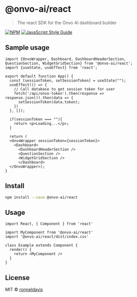 # @onvo-ai/react

> The react SDK for the Onvo AI dashboard builder

[![NPM](https://img.shields.io/npm/v/@onvo-ai/react.svg)](https://www.npmjs.com/package/@onvo-ai/react) [![JavaScript Style Guide](https://img.shields.io/badge/code_style-standard-brightgreen.svg)](https://standardjs.com)

## Sample usage

```JSX
import {OnvoWrapper, Dashboard, DashboardHeaderSection, QuestionSection, WidgetGridSection} from '@onvo-ai/react';
import {useState, useEffect} from 'react';

export default function App() {
  const [sessionToken, setSessionToken] = useState("");
  useEffect(() => {
    // Call database to get session token for user
    fetch('/api/onvo-token').then(response => response.json()).then(data => {
      setSessionToken(data.token);
    })
  }, []);

  if(sessionToken === ""){
    return <p>Loading...</p>;
  }

  return (
  <OnvoWrapper sessionToken={sessionToken}>
    <Dashboard>
      <DashboardHeaderSection />
      <QuestionSection />
      <WidgetGridSection />
      </Dashboard>
  </OnvoWrapper>);
}
```

## Install

```bash
npm install --save @onvo-ai/react
```

## Usage

```tsx
import React, { Component } from 'react'

import MyComponent from '@onvo-ai/react'
import '@onvo-ai/react/dist/index.css'

class Example extends Component {
  render() {
    return <MyComponent />
  }
}
```

## License

MIT © [ronneldavis](https://github.com/ronneldavis)
